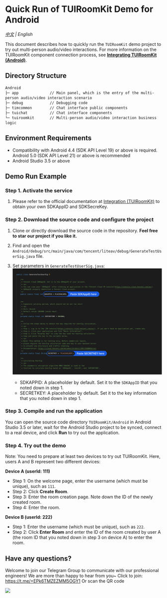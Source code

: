 # Quick Run of TUIRoomKit Demo for Android
_[中文](README.md) | English_

This document describes how to quickly run the `TUIRoomKit` demo project to try out multi-person audio/video interactions. For more information on the TUIRoomKit component connection process, see **[Integrating TUIRoomKit (Android)](https://trtc.io/document/54843)**.


## Directory Structure

```
Android
├─ app              // Main panel, which is the entry of the multi-person audio/video interaction scenario
├─ debug            // Debugging code
├─ timcommon        // Chat interface public components
├─ tuichat          // Chat interface components
└─ tuiroomkit       // Multi-person audio/video interaction business logic
```


## Environment Requirements
- Compatibility with Android 4.4 (SDK API Level 19) or above is required. Android 5.0 (SDK API Level 21) or above is recommended
- Android Studio 3.5 or above

## Demo Run Example

### Step 1. Activate the service
1. Please refer to the official documentation at [Integration (TUIRoomKit)](https://trtc.io/document/54843) to obtain your own SDKAppID and SDKSecreKey.


[](id:ui.step2)
### Step 2. Download the source code and configure the project
1. Clone or directly download the source code in the repository. **Feel free to star our project if you like it.**
2. Find and open the `Android/debug/src/main/java/com/tencent/liteav/debug/GenerateTestUserSig.java` file.
3. Set parameters in `GenerateTestUserSig.java`:
	<img src="../Preview/test-user-sig-android.png" width="900">

	- SDKAPPID: A placeholder by default. Set it to the `SDKAppID` that you noted down in step 1.
	- SECRETKEY: A placeholder by default. Set it to the key information that you noted down in step 1.

### Step 3. Compile and run the application
You can open the source code directory `TUIRoomKit/Android` in Android Studio 3.5 or later, wait for the Android Studio project to be synced, connect to a real device, and click **Run** to try out the application.

### Step 4. Try out the demo

Note: You need to prepare at least two devices to try out TUIRoomKit. Here, users A and B represent two different devices:

**Device A (userId: 111)**

- Step 1: On the welcome page, enter the username (which must be unique), such as `111`.
- Step 2: Click **Create Room**.
- Step 3: Enter the room creation page. Note down the ID of the newly created room.
- Step 4: Enter the room.

**Device B (userId: 222)**

- Step 1: Enter the username (which must be unique), such as `222`.
- Step 2: Click **Enter Room** and enter the ID of the room created by user A (the room ID that you noted down in step 3 on device A) to enter the room.

## Have any questions?
Welcome to join our Telegram Group to communicate with our professional engineers! We are more than happy to hear from you~
Click to join: https://t.me/+EPk6TMZEZMM5OGY1
Or scan the QR code

<img src="https://qcloudimg.tencent-cloud.cn/raw/9c67ed5746575e256b81ce5a60216c5a.jpg" width="320"/>